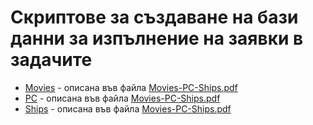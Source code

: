 # Скриптове за създаване на бази данни за изпълнение на заявки в задачите

- [Movies](<Movies.sql>) - описана във файла [Movies-PC-Ships.pdf](<./Movies-PC-Ships.pdf>)
- [PC](<PC.sql>) - описана във файла [Movies-PC-Ships.pdf](<./Movies-PC-Ships.pdf>)
- [Ships](<Ships.sql>) - описана във файла [Movies-PC-Ships.pdf](<./Movies-PC-Ships.pdf>)